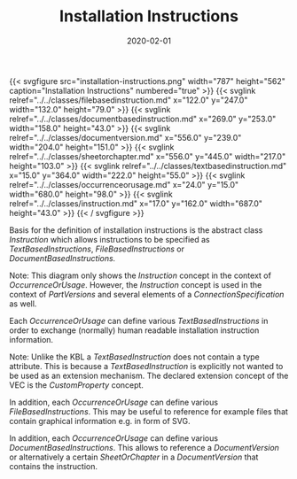 ﻿---
title: Installation Instructions
toc: false
type: specs
layout: diagram
date: "2020-02-01"
draft: false
specification: VEC
version: 1.2.0
documentType: "Recommendation"
elementType: Diagram
classes:
  - FileBasedInstruction
  - DocumentBasedInstruction
  - DocumentVersion
  - SheetOrChapter
  - TextBasedInstruction
  - OccurrenceOrUsage
  - Instruction
menu:
  VEC-1.2.0:    
    parent: instances-of-components
    identifier: instances-of-components/installation-instructions
    weight: 1007012 

# Prev/next pager order (if `docs_section_pager` enabled in `params.toml`)
weight: 1007012
---
{{< svgfigure src="installation-instructions.png" width="787" height="562" caption="Installation Instructions" numbered="true" >}}
  {{< svglink relref="../../classes/filebasedinstruction.md" x="122.0" y="247.0" width="132.0" height="79.0" >}}
  {{< svglink relref="../../classes/documentbasedinstruction.md" x="269.0" y="253.0" width="158.0" height="43.0" >}}
  {{< svglink relref="../../classes/documentversion.md" x="556.0" y="239.0" width="204.0" height="151.0" >}}
  {{< svglink relref="../../classes/sheetorchapter.md" x="556.0" y="445.0" width="217.0" height="103.0" >}}
  {{< svglink relref="../../classes/textbasedinstruction.md" x="15.0" y="364.0" width="222.0" height="55.0" >}}
  {{< svglink relref="../../classes/occurrenceorusage.md" x="24.0" y="15.0" width="680.0" height="98.0" >}}
  {{< svglink relref="../../classes/instruction.md" x="17.0" y="162.0" width="687.0" height="43.0" >}}
{{< / svgfigure >}}
<p> Basis for the definition of installation instructions is the abstract class <i>Instruction</i> which allows instructions to be specified as <i>TextBasedInstructions</i>, <i>FileBasedInstructions</i> or <i>DocumentBasedInstructions. </i>     </p>      <p> Note: This diagram only shows the <i>Instruction</i> concept in the context of <i>OccurrenceOrUsage</i>. However, the <i>Instruction</i> concept is used in the context of <i>PartVersions </i>and several elements of a <i>ConnectionSpecification</i> as well.     </p>      <p> Each <i>OccurrenceOrUsage</i> can define various <i>TextBasedInstructions</i> in order to exchange (normally) human readable installation instruction information.     </p>      <p> Note: Unlike the KBL a <i>TextBasedInstruction</i> does not contain a type attribute. This is because a <i>TextBasedInstruction</i> is explicitly not wanted to be used as an extension mechanism. The declared extension concept of the VEC is the <i>CustomProperty</i> concept.     </p>      <p> In addition, each <i>OccurrenceOrUsage</i> can define various<i> FileBasedInstructions</i>. This may be useful to reference for example files that contain graphical information e.g. in form of SVG.     </p>      <p> In addition, each <i>OccurrenceOrUsage</i> can define various<i> DocumentBasedInstructions</i>. This allows to reference a <i>DocumentVersion</i> or alternatively a certain <i>SheetOrChapter</i> in a <i>DocumentVersion</i> that contains the instruction.      </p>